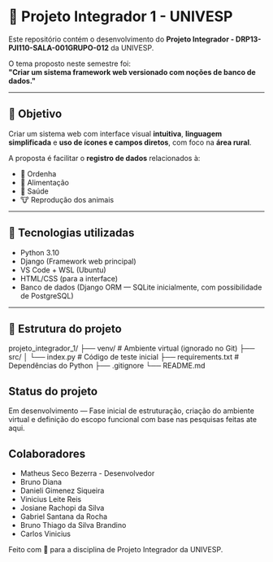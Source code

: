 # 🐄 Projeto Integrador 1 - UNIVESP

Este repositório contém o desenvolvimento do **Projeto Integrador - DRP13-PJI110-SALA-001GRUPO-012** da UNIVESP.

O tema proposto neste semestre foi:  
**"Criar um sistema framework web versionado com noções de banco de dados."**

---

## 🎯 Objetivo

Criar um sistema web com interface visual **intuitiva**, **linguagem simplificada** e **uso de ícones e campos diretos**, com foco na **área rural**.

A proposta é facilitar o **registro de dados** relacionados à:

- 🥛 Ordenha
- 🌾 Alimentação
- 🏥 Saúde
- 🐮 Reprodução dos animais

---

## 🧱 Tecnologias utilizadas

- Python 3.10
- Django (Framework web principal)
- VS Code + WSL (Ubuntu)
- HTML/CSS (para a interface)
- Banco de dados (Django ORM — SQLite inicialmente, com possibilidade de PostgreSQL)

---

## 📁 Estrutura do projeto

projeto_integrador_1/ 
├── venv/ # Ambiente virtual (ignorado no Git) 
├── src/ 
│ └── index.py # Código de teste inicial
├── requirements.txt # Dependências do Python 
├── .gitignore 
└── README.md

## Status do projeto
Em desenvolvimento — Fase inicial de estruturação, criação do ambiente virtual e definição do escopo funcional com base nas pesquisas feitas ate aqui.

## Colaboradores
- Matheus Seco Bezerra - Desenvolvedor
- Bruno Diana
- Danieli Gimenez Siqueira
- Vinicius Leite Reis
- Josiane Rachopi da Silva
- Gabriel Santana da Rocha
- Bruno Thiago da Silva Brandino
- Carlos Vinicius

Feito com 💙 para a disciplina de Projeto Integrador da UNIVESP.